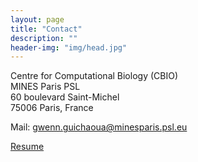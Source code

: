 ```yaml
---
layout: page
title: "Contact"
description: ""
header-img: "img/head.jpg"
---
```


Centre for Computational Biology (CBIO) <br>
MINES Paris PSL <br>
60 boulevard Saint-Michel <br>
75006 Paris, France

Mail: gwenn.guichaoua@minesparis.psl.eu

[Resume](https://www.dropbox.com/scl/fi/5enxvw5ohc6ciowu8hz0s/cv-gwenn_2024_ADUM.pdf?rlkey=z9xyfl3lpp4it9gxdv71jql52&st=cusa3ufy&dl=0)

